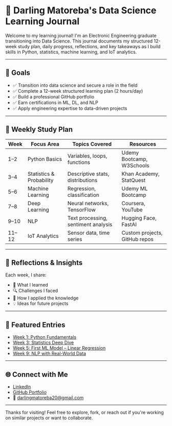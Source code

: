# 📘 Darling Matoreba's Data Science Learning Journal

Welcome to my learning journal! I'm an Electronic Engineering graduate transitioning into Data Science. This journal documents my structured 12-week study plan, daily progress, reflections, and key takeaways as I build skills in Python, statistics, machine learning, and IoT analytics.

---

## 🎯 Goals

- ✅ Transition into data science and secure a role in the field  
- ✅ Complete a 12-week structured learning plan (2 hours/day)  
- ✅ Build a professional GitHub portfolio  
- ✅ Earn certifications in ML, DL, and NLP  
- ✅ Apply engineering expertise to data-driven projects

---

## 📅 Weekly Study Plan

| Week | Focus Area | Topics Covered | Resources |
|------|------------|----------------|-----------|
| 1–2  | Python Basics | Variables, loops, functions | Udemy Bootcamp, W3Schools |
| 3–4  | Statistics & Probability | Descriptive stats, distributions | Khan Academy, StatQuest |
| 5–6  | Machine Learning | Regression, classification | Udemy ML Bootcamp |
| 7–8  | Deep Learning | Neural networks, TensorFlow | Coursera, YouTube |
| 9–10 | NLP | Text processing, sentiment analysis | Hugging Face, FastAI |
| 11–12| IoT Analytics | Sensor data, time series | Custom projects, GitHub repos |

---

## 🧠 Reflections & Insights

Each week, I share:
- 📌 What I learned
- 🔍 Challenges I faced
- 🚀 How I applied the knowledge
- 💡 Ideas for future projects

---

## 📁 Featured Entries

- [Week 1: Python Fundamentals](week-01-python-basics.md)  
- [Week 3: Statistics Deep Dive](week-03-statistics.md)  
- [Week 5: First ML Model – Linear Regression](week-05-ml-regression.md)  
- [Week 9: NLP with Real-World Data](week-09-nlp.md)

---

## 🌐 Connect with Me

- [LinkedIn](https://www.linkedin.com/in/darling-matoreba)  
- [GitHub Portfolio](https://github.com/DarlingMatoreba)  
- 📧 darlingmatoreba20@gmail.com

---

Thanks for visiting! Feel free to explore, fork, or reach out if you're working on similar projects or want to collaborate.
